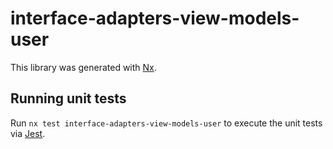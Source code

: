 # interface-adapters-view-models-user

This library was generated with [Nx](https://nx.dev).

## Running unit tests

Run `nx test interface-adapters-view-models-user` to execute the unit tests via [Jest](https://jestjs.io).
